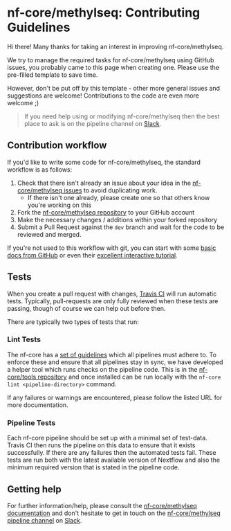 # nf-core/methylseq: Contributing Guidelines

Hi there! Many thanks for taking an interest in improving nf-core/methylseq.

We try to manage the required tasks for nf-core/methylseq using GitHub issues, you probably came to this page when creating one. Please use the pre-filled template to save time.

However, don't be put off by this template - other more general issues and suggestions are welcome! Contributions to the code are even more welcome ;)

> If you need help using or modifying nf-core/methylseq then the best place to ask is on the pipeline channel on [Slack](https://nfcore.slack.com/channels/methylseq).

## Contribution workflow
If you'd like to write some code for nf-core/methylseq, the standard workflow
is as follows:

1. Check that there isn't already an issue about your idea in the
   [nf-core/methylseq issues](https://github.com/nf-core/methylseq/issues) to avoid
   duplicating work.
    * If there isn't one already, please create one so that others know you're working on this
2. Fork the [nf-core/methylseq repository](https://github.com/nf-core/methylseq) to your GitHub account
3. Make the necessary changes / additions within your forked repository
4. Submit a Pull Request against the `dev` branch and wait for the code to be reviewed and merged.

If you're not used to this workflow with git, you can start with some [basic docs from GitHub](https://help.github.com/articles/fork-a-repo/) or even their [excellent interactive tutorial](https://try.github.io/).


## Tests
When you create a pull request with changes, [Travis CI](https://travis-ci.org/) will run automatic tests.
Typically, pull-requests are only fully reviewed when these tests are passing, though of course we can help out before then.

There are typically two types of tests that run:

### Lint Tests
The nf-core has a [set of guidelines](https://nf-co.re/developers/guidelines) which all pipelines must adhere to.
To enforce these and ensure that all pipelines stay in sync, we have developed a helper tool which runs checks on the pipeline code. This is in the [nf-core/tools repository](https://github.com/nf-core/tools) and once installed can be run locally with the `nf-core lint <pipeline-directory>` command.

If any failures or warnings are encountered, please follow the listed URL for more documentation.

### Pipeline Tests
Each nf-core pipeline should be set up with a minimal set of test-data.
Travis CI then runs the pipeline on this data to ensure that it exists successfully.
If there are any failures then the automated tests fail.
These tests are run both with the latest available version of Nextflow and also the minimum required version that is stated in the pipeline code.

## Getting help
For further information/help, please consult the [nf-core/methylseq documentation](https://github.com/nf-core/methylseq#documentation) and don't hesitate to get in touch on the [nf-core/methylseq pipeline channel](https://nfcore.slack.com/channels/methylseq) on [Slack](https://nf-co.re/join/slack/).
